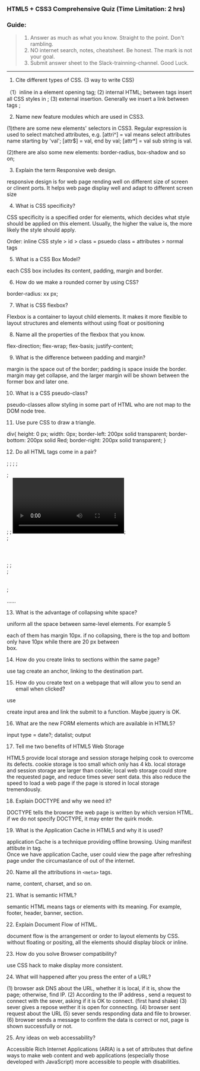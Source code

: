 ### HTML5 + CSS3 Comprehensive Quiz (Time Limitation: 2 hrs)
### Guide: 
> 1. Answer as much as what you know. Straight to the point. Don't rambling.
> 2. NO internet search, notes, cheatsheet. Be honest. The mark is not your goal.
> 3. Submit answer sheet to the Slack-trainning-channel. Good Luck.

---

1. Cite different types of CSS. (3 way to write CSS)

（1）inline in a element opening tag;
 (2) internal HTML; between <head></head> tags insert all CSS styles in <style></style>;
 (3) external insertion. Generally we insert a link between tags <head></head>;

2. Name new feature modules which are used in CSS3.

(1)there are some new elements' selectors in CSS3. Regular expression is used to select matched attributes, e.g. [attri^]
 = val  means select attributes name starting by 'val'; [attr$] = val, end by val; [attr*] = val sub string is val.

(2)there are also some new elements: border-radius, box-shadow and so on;

3. Explain the term Responsive web design.

responsive design is for web page rending well on different size of screen or clinent ports. It helps web page display well and adapt to different screen size

4. What is CSS specificity?

CSS specificity is a specified order for elements, which decides what style should be applied on this element. Usually, the higher the value is, the more likely the style should apply.

Order: inline CSS style > id > class = psuedo class = attributes > normal tags


5. What is a CSS Box Model?

each CSS box includes its content, padding, margin and border.

6. How do we make a rounded corner by using CSS?

border-radius: xx px;

7. What is CSS flexbox?

Flexbox is a container to layout child elements. It makes it more flexible to layout structures and elements without using float or positioning

8. Name all the properties of the flexbox that you know.

flex-direction; flex-wrap; flex-basis; justify-content; 

9. What is the difference between padding and margin?

margin is the space out of the border; padding is space inside the border. margin may get collapse, and the larger margin will be shown between the former box and later one.

10. What is a CSS pseudo-class?

pseudo-classes allow styling in some part of HTML who are not map to the DOM node tree. 

11. Use pure CSS to draw a triangle.

div{
    height: 0 px;
    width: 0px;
    border-left: 200px solid transparent;
    border-bottom: 200px solid Red;
    border-right: 200px solid transparent;
}

12. Do all HTML tags come in a pair?

<html></html>; <head></head>; <body></body>; <script></script>; <p></p>; <div></div>; <span></span>; <video></video>; <footer> </footer>; <header></header>; <banner></banner>;<section></section>; <table></table>; <form></form>......

13. What is the advantage of collapsing white space?

uniform all the space between same-level elements. For example 5 <div> each of them has margin 10px. if no collapsing, there is the top and bottom only have 10px while there are 20 px between <div> box.

14. How do you create links to sections within the same page?

use <a> tag create an anchor, linking to the destination part.

15. How do you create text on a webpage that will allow you to send an email when clicked?

use <form> create input area and link the submit to a function. Maybe jquery is OK.

16. What are the new FORM elements which are available in HTML5?

input type = date?; datalist; output

17. Tell me two benefits of HTML5 Web Storage

HTML5 provide local storage and session storage helping cook to overcome its defects.
cookie storage is too small which only has 4 kb. local storage and session storage are larger than cookie;
local web storage could store the requested page, and reduce times sever sent data. this also reduce the speed to load a web page if the page is stored in local storage tremendously. 

18. Explain DOCTYPE and why we need it?

DOCTYPE tells the browser the web page is written by which version HTML. if we do not specify DOCTYPE, it may enter the quirk mode.

19. What is the Application Cache in HTML5 and why it is used?

application Cache is a technique providing offline browsing. Using manifest attibute in <html> tag.  
Once we have application Cache, user could view the page after refreshing page under the circumastance of out of the internet.

20. Name all the attributions in `<meta>` tags.

name, content, charset, and so on.

21. What is semantic HTML?

semantic HTML means tags or elements with its meaning. For example, footer, header, banner, section.

22. Explain Document Flow of HTML.

document flow is the arrangement or order to layout elements by CSS. without floating or positing, all the elements should display block or inline.

23. How do you solve Browser compatibility?

use CSS hack to make display more consistent.

24. What will happened after you press the enter of a URL?

(1) browser ask DNS about the URL, whether it is local, if it is, show the page; otherwise, find IP.
(2) According to the IP address , send a request to connect with the sever, asking if it is OK to connect. (first hand shake)
(3) sever gives a repose wether it is open for connecting.
(4) browser sent request about the URL
(5) sever sends responding data and file to browser.
(6) browser sends a message to confirm the data is correct or not, page is shown successfully or not.

25. Any ideas on web accessability?

Accessible Rich Internet Applications (ARIA) is a set of attributes that define ways to make web content and web applications (especially those developed with JavaScript) more accessible to people with disabilities. 
